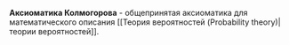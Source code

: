 **Аксиоматика Колмогорова** - общепринятая аксиоматика для математического описания [[Теория вероятностей (Probability theory)|теории вероятностей]].